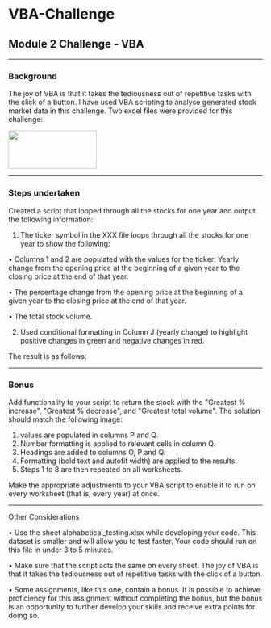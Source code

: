 # VBA-Challenge
## Module 2 Challenge - VBA

________________________________________

### Background

The joy of VBA is that it takes the tediousness out of repetitive tasks with the click of a button.  I have used VBA scripting to analyse generated stock market data in this challenge.
Two excel files were provided for this challenge:

<img src = 'https://github.com/Mago281/VBA-Challenge/assets/131424690/e4c520ca-6b5f-4cce-8fed-9f9b2218328a' width = '175' height = '75'>

________________________________________
### Steps undertaken


Created a script that looped through all the stocks for one year and output the following information:

1.	The ticker symbol in the XXX file loops through all the stocks for one year to show the following:

•	Columns 1 and 2 are populated with the values for the ticker: Yearly change from the opening price at the beginning of a given year to the closing price at the end of that year.

•	The percentage change from the opening price at the beginning of a given year to the closing price at the end of that year.

•	The total stock volume.


2.	Used conditional formatting in Column J (yearly change) to highlight positive changes in green and negative changes in red.


The result is as follows:
 

________________________________________

### Bonus

Add functionality to your script to return the stock with the "Greatest % increase", "Greatest % decrease", and "Greatest total volume". The solution should match the following image:
1.	values are populated in columns P and Q.
2.	Number formatting is applied to relevant cells in column Q.
3.	Headings are added to columns O, P and Q.
4.	Formatting (bold text and autofit width) are applied to the results.
5.	Steps 1 to 8 are then repeated on all worksheets.

 

Make the appropriate adjustments to your VBA script to enable it to run on every worksheet (that is, every year) at once.

________________________________________

Other Considerations

•	Use the sheet alphabetical_testing.xlsx while developing your code. This dataset is smaller and will allow you to test faster. Your code should run on this file in under 3 to 5 minutes.

•	Make sure that the script acts the same on every sheet. The joy of VBA is that it takes the tediousness out of repetitive tasks with the click of a button.

•	Some assignments, like this one, contain a bonus. It is possible to achieve proficiency for this assignment without completing the bonus, but the bonus is an opportunity to further develop your skills and receive extra points for doing so.


